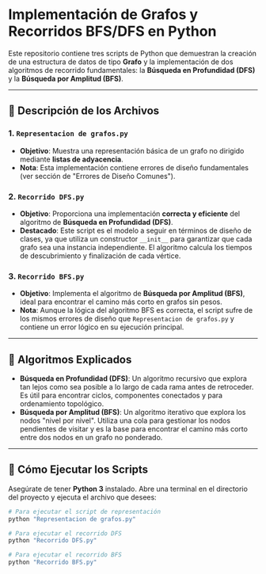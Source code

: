 # Implementación de Grafos y Recorridos BFS/DFS en Python

Este repositorio contiene tres scripts de Python que demuestran la creación de una estructura de datos de tipo **Grafo** y la implementación de dos algoritmos de recorrido fundamentales: la **Búsqueda en Profundidad (DFS)** y la **Búsqueda por Amplitud (BFS)**.

---

## 📜 Descripción de los Archivos

### 1. `Representacion de grafos.py`
* **Objetivo**: Muestra una representación básica de un grafo no dirigido mediante **listas de adyacencia**.
* **Nota**: Esta implementación contiene errores de diseño fundamentales (ver sección de "Errores de Diseño Comunes").

### 2. `Recorrido DFS.py`
* **Objetivo**: Proporciona una implementación **correcta y eficiente** del algoritmo de **Búsqueda en Profundidad (DFS)**.
* **Destacado**: Este script es el modelo a seguir en términos de diseño de clases, ya que utiliza un constructor `__init__` para garantizar que cada grafo sea una instancia independiente. El algoritmo calcula los tiempos de descubrimiento y finalización de cada vértice.

### 3. `Recorrido BFS.py`
* **Objetivo**: Implementa el algoritmo de **Búsqueda por Amplitud (BFS)**, ideal para encontrar el camino más corto en grafos sin pesos.
* **Nota**: Aunque la lógica del algoritmo BFS es correcta, el script sufre de los mismos errores de diseño que `Representacion de grafos.py` y contiene un error lógico en su ejecución principal.

---

## 🧠 Algoritmos Explicados

* **Búsqueda en Profundidad (DFS)**: Un algoritmo recursivo que explora tan lejos como sea posible a lo largo de cada rama antes de retroceder. Es útil para encontrar ciclos, componentes conectados y para ordenamiento topológico.
* **Búsqueda por Amplitud (BFS)**: Un algoritmo iterativo que explora los nodos "nivel por nivel". Utiliza una cola para gestionar los nodos pendientes de visitar y es la base para encontrar el camino más corto entre dos nodos en un grafo no ponderado.

---

## 🚀 Cómo Ejecutar los Scripts

Asegúrate de tener **Python 3** instalado. Abre una terminal en el directorio del proyecto y ejecuta el archivo que desees:

```bash
# Para ejecutar el script de representación
python "Representacion de grafos.py"

# Para ejecutar el recorrido DFS
python "Recorrido DFS.py"

# Para ejecutar el recorrido BFS
python "Recorrido BFS.py"
